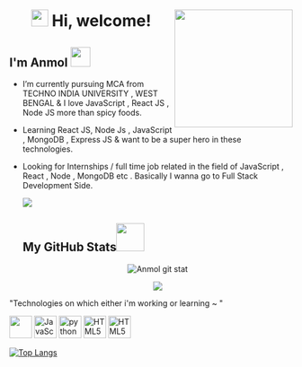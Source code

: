  <h1 align="center"><img src="https://emojis.slackmojis.com/emojis/images/1605722420/11386/among_us_orange_dance.gif?1605722420" width="30" /> Hi, welcome! 
<img align='right' src="https://media.giphy.com/media/ZVik7pBtu9dNS/giphy.gif" width="210">
<h2> I'm Anmol <img src="https://emojis.slackmojis.com/emojis/images/1465999900/516/success.png?1465999900" width="35"></h2>
                                     
-  I’m currently pursuing MCA from TECHNO INDIA UNIVERSITY , WEST BENGAL & I love JavaScript , React JS , Node JS more than spicy foods.
-  Learning React JS, Node Js , JavaScript , MongoDB , Express JS & want to be a super hero in these technologies.
-  Looking for Internships / full time job related in the field of JavaScript , React , Node , MongoDB etc . Basically I wanna go to Full Stack Development Side.
 
   ![](https://komarev.com/ghpvc/?username=AnmolSingh-01&label=PROFILE+VIEWS)
 
   <h2>My GitHub Stats<img src="https://media.giphy.com/media/VgCDAzcKvsR6OM0uWg/giphy.gif" width="50"> </h2>
   <p align="center"> <img align="center" src="https://github-readme-stats.vercel.app/api?username=AnmolSingh-01&show_icons=true&theme=tokyonight" alt="Anmol git stat" /></p>
   <p align="center"><img align="center" src="https://github-readme-streak-stats.herokuapp.com/?user=AnmolSingh-01&show_icons=true&theme=tokyonight_duo" /></p>
    
 "Technologies on which either i'm working or learning ~ "
 
  <a href="https://reactjs.org/" title="python"><img src="https://img.icons8.com/ios-filled/50/000000/react-native.png" width="40px" height="40px"></a>
 <a href="https://developer.mozilla.org/en-US/docs/Web/JavaScript" title="JavaScript"><img src="https://github.com/get-icon/geticon/raw/master/icons/javascript.svg"  alt="JavaScript" width="40px" height="40px"></a>
 <a href="https://python.org/" title="python"><img src="https://github.com/get-icon/geticon/raw/master/icons/python.svg" alt="python" width="40px" height="40px"></a>
  <a href="https://www.w3.org/TR/html5/" title="HTML5"><img src="https://github.com/get-icon/geticon/raw/master/icons/html-5.svg" alt="HTML5" width="40px" height="40px"></a>
  <a href="https://www.oracle.com/in/java/" title="HTML5"><img src="https://github.com/get-icon/geticon/blob/master/icons/java.svg" alt="HTML5" width="40px" height="40px"></a>
 
 [![Top Langs](https://github-readme-stats.vercel.app/api/top-langs/?username=AnmolSingh-01&layout=compact)](https://github.com/AnmolSingh-01/github-readme-stats)

 

